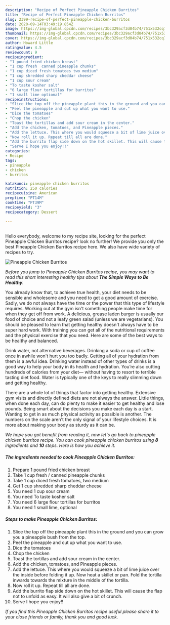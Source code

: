 ```yaml
---
description: "Recipe of Perfect Pineapple Chicken Burritos"
title: "Recipe of Perfect Pineapple Chicken Burritos"
slug: 2399-recipe-of-perfect-pineapple-chicken-burritos
date: 2020-09-14T03:49:19.854Z
image: https://img-global.cpcdn.com/recipes/3bc329acf3d04b74/751x532cq70/pineapple-chicken-burritos-recipe-main-photo.jpg
thumbnail: https://img-global.cpcdn.com/recipes/3bc329acf3d04b74/751x532cq70/pineapple-chicken-burritos-recipe-main-photo.jpg
cover: https://img-global.cpcdn.com/recipes/3bc329acf3d04b74/751x532cq70/pineapple-chicken-burritos-recipe-main-photo.jpg
author: Howard Little
ratingvalue: 4.5
reviewcount: 9
recipeingredient:
- "1 pound fried chicken breast"
- "1 cup fresh  canned pineapple chunks"
- "1 cup diced fresh tomatoes two medium"
- "1 cup shredded sharp cheddar cheese"
- "1 cup sour cream"
- "To taste kosher salt"
- "6 large flour tortillas for burritos"
- "1 small lime optional"
recipeinstructions:
- "Slice the top off the pineapple plant this in the ground and you can grow you a pineapple bush from the top."
- "Peel the pineapple and cut up what you want to use."
- "Dice the tomatoes"
- "Chop the chicken"
- "Toast the tortillas and add sour cream in the center."
- "Add the chicken, tomatoes, and Pineapple pieces."
- "Add the lettuce. This where you would squeeze a bit of lime juice over the inside before folding it up. Now heat a skillet or pan. Fold the tortilla inwards towards the mixture in the middle of the tortilla."
- "Now roll it up. Repeat till all are done."
- "Add the burrito flap side down on the hot skillet. This will cause the flap not to unfold as easy. It will also give a bit of crunch."
- "Serve I hope you enjoy!!"
categories:
- Recipe
tags:
- pineapple
- chicken
- burritos

katakunci: pineapple chicken burritos 
nutrition: 250 calories
recipecuisine: American
preptime: "PT14M"
cooktime: "PT39M"
recipeyield: "3"
recipecategory: Dessert

---
```

<br>
Hello everybody, welcome to my recipe site, looking for the perfect Pineapple Chicken Burritos recipe? look no further! We provide you only the best Pineapple Chicken Burritos recipe here. We also have wide variety of recipes to try.
<br>


![Pineapple Chicken Burritos](https://img-global.cpcdn.com/recipes/3bc329acf3d04b74/751x532cq70/pineapple-chicken-burritos-recipe-main-photo.jpg)

<i>Before you jump to Pineapple Chicken Burritos recipe, you may want to read this short interesting healthy tips about <strong>The Simple Ways to Be Healthy</strong>.</i>

You already know that, to achieve true health, your diet needs to be sensible and wholesome and you need to get a good amount of exercise. Sadly, we do not always have the time or the power that this type of lifestyle requires. Working out at the gym isn't something people make time for when they get off from work. A delicious, grease laden burger is usually our food of choice and not a leafy green salad (unless we are vegetarians). You should be pleased to learn that getting healthy doesn't always have to be super hard work. With training you can get all of the nutritional requirements and the physical exercise that you need. Here are some of the best ways to be healthy and balanced.

Drink water, not alternative beverages. Drinking a soda or cup of coffee once in awhile won't hurt you too badly. Getting all of your hydration from them is a awful idea. Drinking water instead of other types of drinks is a good way to help your body in its health and hydration. You’re also cutting hundreds of calories from your diet— without having to resort to terrible tasting diet food. Water is typically one of the keys to really slimming down and getting healthy.

There are a whole lot of things that factor into getting healthy. Extensive gym visits and directly defined diets are not always the answer. Little things, when done each day, can do plenty to make it easier to get healthy and lose pounds. Being smart about the decisions you make each day is a start. Wanting to get in as much physical activity as possible is another. The numbers on the scale aren't the only signal of your lifestyle choices. It is more about making your body as sturdy as it can be. 


<i>We hope you got benefit from reading it, now let's go back to pineapple chicken burritos recipe. You can cook pineapple chicken burritos using <strong>8</strong> ingredients and <strong>10</strong> steps. Here is how you achieve it.
</i>

##### The ingredients needed to cook Pineapple Chicken Burritos:

1. Prepare 1 pound fried chicken breast
1. Take 1 cup fresh / canned pineapple chunks
1. Take 1 cup diced fresh tomatoes, two medium
1. Get 1 cup shredded sharp cheddar cheese
1. You need 1 cup sour cream
1. You need To taste kosher salt
1. You need 6 large flour tortillas for burritos
1. You need 1 small lime, optional


##### Steps to make Pineapple Chicken Burritos:

1. Slice the top off the pineapple plant this in the ground and you can grow you a pineapple bush from the top.
1. Peel the pineapple and cut up what you want to use.
1. Dice the tomatoes
1. Chop the chicken
1. Toast the tortillas and add sour cream in the center.
1. Add the chicken, tomatoes, and Pineapple pieces.
1. Add the lettuce. This where you would squeeze a bit of lime juice over the inside before folding it up. Now heat a skillet or pan. Fold the tortilla inwards towards the mixture in the middle of the tortilla.
1. Now roll it up. Repeat till all are done.
1. Add the burrito flap side down on the hot skillet. This will cause the flap not to unfold as easy. It will also give a bit of crunch.
1. Serve I hope you enjoy!!


<i>If you find this Pineapple Chicken Burritos recipe useful please share it to your close friends or family, thank you and good luck.</i>
